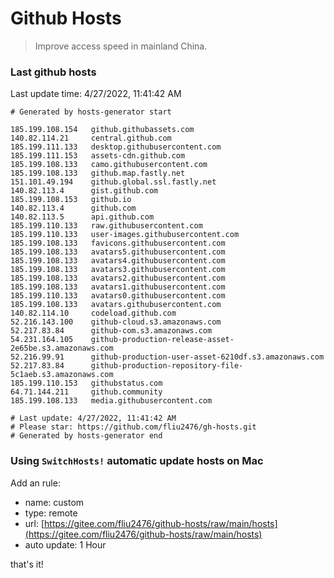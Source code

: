 # Github Hosts

> Improve access speed in mainland China.

### Last github hosts

Last update time: 4/27/2022, 11:41:42 AM

```base
# Generated by hosts-generator start 

185.199.108.154   github.githubassets.com
140.82.114.21     central.github.com
185.199.111.133   desktop.githubusercontent.com
185.199.111.153   assets-cdn.github.com
185.199.108.133   camo.githubusercontent.com
185.199.108.133   github.map.fastly.net
151.101.49.194    github.global.ssl.fastly.net
140.82.113.4      gist.github.com
185.199.108.153   github.io
140.82.113.4      github.com
140.82.113.5      api.github.com
185.199.110.133   raw.githubusercontent.com
185.199.110.133   user-images.githubusercontent.com
185.199.108.133   favicons.githubusercontent.com
185.199.108.133   avatars5.githubusercontent.com
185.199.108.133   avatars4.githubusercontent.com
185.199.108.133   avatars3.githubusercontent.com
185.199.108.133   avatars2.githubusercontent.com
185.199.108.133   avatars1.githubusercontent.com
185.199.110.133   avatars0.githubusercontent.com
185.199.108.133   avatars.githubusercontent.com
140.82.114.10     codeload.github.com
52.216.143.100    github-cloud.s3.amazonaws.com
52.217.83.84      github-com.s3.amazonaws.com
54.231.164.105    github-production-release-asset-2e65be.s3.amazonaws.com
52.216.99.91      github-production-user-asset-6210df.s3.amazonaws.com
52.217.83.84      github-production-repository-file-5c1aeb.s3.amazonaws.com
185.199.110.153   githubstatus.com
64.71.144.211     github.community
185.199.108.133   media.githubusercontent.com

# Last update: 4/27/2022, 11:41:42 AM
# Please star: https://github.com/fliu2476/gh-hosts.git
# Generated by hosts-generator end
```

### Using `SwitchHosts!` automatic update hosts on Mac
Add an rule:
- name: custom
- type: remote
- url: [https://gitee.com/fliu2476/github-hosts/raw/main/hosts](https://gitee.com/fliu2476/github-hosts/raw/main/hosts)
- auto update: 1 Hour

that's it!


